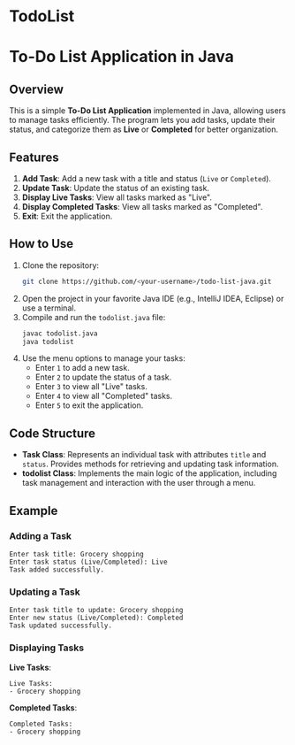 # TodoList
# To-Do List Application in Java

## Overview
This is a simple **To-Do List Application** implemented in Java, allowing users to manage tasks efficiently. The program lets you add tasks, update their status, and categorize them as **Live** or **Completed** for better organization. 

## Features
1. **Add Task**: Add a new task with a title and status (`Live` or `Completed`).
2. **Update Task**: Update the status of an existing task.
3. **Display Live Tasks**: View all tasks marked as "Live".
4. **Display Completed Tasks**: View all tasks marked as "Completed".
5. **Exit**: Exit the application.

## How to Use
1. Clone the repository:
   ```bash
   git clone https://github.com/<your-username>/todo-list-java.git
   ```
2. Open the project in your favorite Java IDE (e.g., IntelliJ IDEA, Eclipse) or use a terminal.
3. Compile and run the `todolist.java` file:
   ```bash
   javac todolist.java
   java todolist
   ```
4. Use the menu options to manage your tasks:
   - Enter `1` to add a new task.
   - Enter `2` to update the status of a task.
   - Enter `3` to view all "Live" tasks.
   - Enter `4` to view all "Completed" tasks.
   - Enter `5` to exit the application.

## Code Structure
- **Task Class**: Represents an individual task with attributes `title` and `status`. Provides methods for retrieving and updating task information.
- **todolist Class**: Implements the main logic of the application, including task management and interaction with the user through a menu.

## Example
### Adding a Task
```
Enter task title: Grocery shopping
Enter task status (Live/Completed): Live
Task added successfully.
```

### Updating a Task
```
Enter task title to update: Grocery shopping
Enter new status (Live/Completed): Completed
Task updated successfully.
```

### Displaying Tasks
**Live Tasks**:
```
Live Tasks:
- Grocery shopping
```

**Completed Tasks**:
```
Completed Tasks:
- Grocery shopping
```



